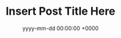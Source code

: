 ---
layout: post
title:  "Insert Post Title Here"
date:   yyyy-mm-dd 00:00:00 +0000
categories: insert-categories-here-with-spaces
---